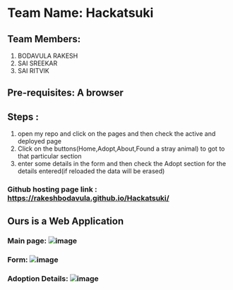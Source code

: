 # Team Name: Hackatsuki

## Team Members: 
  1. BODAVULA RAKESH
  2. SAI SREEKAR
  3. SAI RITVIK
  
## Pre-requisites: A browser

## Steps : 
  1. open my repo and click on the pages and then check the active and deployed page
  2. Click on the buttons(Home,Adopt,About,Found a stray animal) to got to that particular section 
  3. enter some details in the form and then check the Adopt section for the details entered(if reloaded the data will be erased)
  
### Github hosting page link : https://rakeshbodavula.github.io/Hackatsuki/

## Ours is a Web Application

### Main page: ![image](https://user-images.githubusercontent.com/78262219/139588576-f7afa54b-bf1b-4be2-a62a-034502bf5993.png)
### Form: ![image](https://user-images.githubusercontent.com/78262219/139588647-38f4afc2-2bb0-4b30-b403-bfc32dbce3f8.png)
### Adoption Details: ![image](https://user-images.githubusercontent.com/78262219/139588665-50c1f5ce-8549-4b7f-9918-d23cd5340e5d.png)
